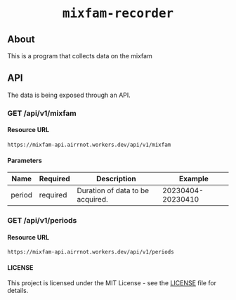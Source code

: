 <div align="center">
<samp>

# mixfam-recorder

</samp>
</div>

## About

This is a program that collects data on the mixfam

## API

The data is being exposed through an API.

### GET /api/v1/mixfam

#### Resource URL

`https://mixfam-api.airrnot.workers.dev/api/v1/mixfam`

#### Parameters

| Name | Required | Description | Example |
| ---- | -------- | ----------- | ------- |
| period | required | Duration of data to be acquired. | 20230404-20230410 |

### GET /api/v1/periods

#### Resource URL

`https://mixfam-api.airrnot.workers.dev/api/v1/periods`

#### LICENSE

This project is licensed under the MIT License - see the [LICENSE](https://github.com/airRnot1106/mixfam-recorder/blob/main/LICENSE) file for details.
